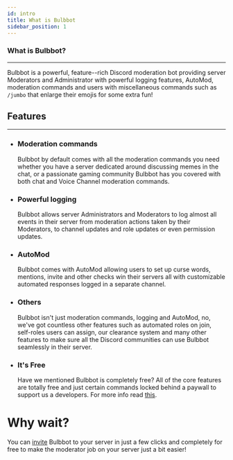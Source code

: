 ```yaml
---
id: intro
title: What is Bulbbot
sidebar_position: 1
---
```


### What is Bulbbot?
---
Bulbbot is a powerful, feature--rich Discord moderation bot providing server Moderators and Administrator with powerful logging features, AutoMod,
moderation commands and users with miscellaneous commands such as `/jumbo` that enlarge their emojis for some extra fun!

## Features
---
- ### **Moderation commands**
    Bulbbot by default comes with all the moderation commands you need whether you have a server dedicated around discussing memes in the chat, or a passionate gaming community Bulbbot has you covered with both chat and Voice Channel moderation commands.
  

- ### **Powerful logging**
    Bulbbot allows server Administrators and Moderators to log almost all events in their server from moderation actions taken by their Moderators, to channel updates and role updates or even permission updates.
  

- ### **AutoMod**
    Bulbbot comes with AutoMod allowing users to set up curse words, mentions, invite and other checks win their servers all with customizable automated responses logged in a separate channel.
  

- ### **Others**
    Bulbbot isn't just moderation commands, logging and AutoMod, no, we've got countless other features such as automated roles on join, self-roles users can assign, our clearance system and many other features to make sure all the Discord communities can use Bulbbot seamlessly in their server.
  

- ### **It's Free**
    Have we mentioned Bulbbot is completely free? All of the core features are totally free and just certain commands locked behind a paywall to support us a developers. For more info read [this](../Premium/about-premium.md).
  
# Why wait?
You can [invite](https://bulbbot.rocks/invite) Bulbbot to your server in just a few clicks and completely for free to make the moderator job on your server just a bit easier!